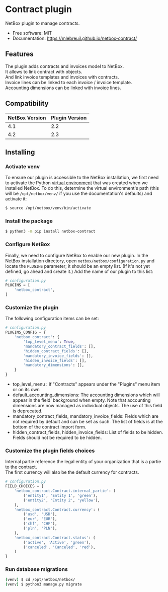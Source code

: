 # Contract plugin

NetBox plugin to manage contracts.


* Free software: MIT
* Documentation: https://mlebreuil.github.io/netbox-contract/

## Features

The plugin adds contracts and invoices model to NetBox.  
It allows to link contract with objects.  
And link invoice templates and invoices with contracts.  
Invoice lines can be linked to each invoice / invoice template.  
Accounting dimensions can be linked with invoice lines.  

## Compatibility

| NetBox Version | Plugin Version |
|----------------|----------------|
|     4.1        |      2.2       |
|     4.2        |      2.3       |

## Installing

### Activate venv
To ensure our plugin is accessible to the NetBox installation, we first need to activate the Python [virtual environment](https://docs.python.org/3/library/venv.html) that was created when we installed NetBox. To do this, determine the virtual environment's path (this will be `/opt/netbox/venv/` if you use the documentation's defaults) and activate it:

```bash
$ source /opt/netbox/venv/bin/activate
```

### Install the package 

```bash
$ python3 -m pip install netbox-contract
```

### Configure NetBox

Finally, we need to configure NetBox to enable our new plugin. In the NetBox installation directory, open `netbox/netbox/configuration.py` and locate the `PLUGINS` parameter; it should be an empty list. (If it's not yet defined, go ahead and create it.) Add the name of our plugin to this list:

```python
# configuration.py
PLUGINS = [
    'netbox_contract',
]
```

### Customize the plugin

The following configuration items can be set:

```python
# configuration.py
PLUGINS_CONFIG = {
    'netbox_contract': {
        'top_level_menu': True,
        'mandatory_contract_fields': [],
        'hidden_contract_fields': [],
        'mandatory_invoice_fields': [],
        'hidden_invoice_fields': [],
        'mandatory_dimensions': [],
    }
}

```

* top_level_menu : If "Contracts" appears under the "Plugins" menu item or on its own
* default_accounting_dimensions: The accounting dimensions which will appear in the field' background when empty. Note that accounting dimensions are now managed as individual objects. The use of this field is deprecated.  
* mandatory_contract_fields, mandatory_invoice_fields: Fields which are not required by default and can be set as such. The list of fields is at the bottom of the contract import form.
* hidden_contract_fields, hidden_invoice_fields: List of fields to be hidden. Fields should not be required to be hidden.

### Customize the plugin fields choices

Internal partie reference the legal entity of your organization that is a partie to the contract.  
The first currency will also be the default currency for contracts.  

```python
# configuration.py
FIELD_CHOICES = {
    'netbox_contract.Contract.internal_partie': (
        ('entity1', 'Entity 1', 'green'),
        ('entity2', 'Entity 2', 'yellow'),
    ),
    'netbox_contract.Contract.currency': (
        ('usd', 'USD'),
        ('eur', 'EUR'),
        ('chf', 'CHF'),
        ('pln', 'PLN'),
    ),
    'netbox_contract.Contract.status': (
        ('active', 'Active', 'green'),
        ('canceled', 'Canceled', 'red'),
    )
}

```

### Run database migrations

```bash
(venv) $ cd /opt/netbox/netbox/
(venv) $ python3 manage.py migrate
```
